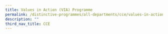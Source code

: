 ```yaml
---
title: Values in Action (VIA) Programme
permalink: /distinctive-programmes/all-departments/cce/values-in-action-via-programme/
description: ""
third_nav_title: CCE
---
```

